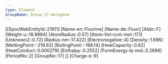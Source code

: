 ```yaml
---
type: Element
GroupName: Group-17-Halogene
---
```

[[SpocWebEntityId::21911]
[Name-en::Fluorine]
[Name-de::Fluor]
[Abbr::F]
[Weight-u::18.9984]
[AtomRadius::0.57]
[Atom-Vol-ccm-mol::17.1]
[Unknown2::0.72]
[Radius-nm::17.422]
[Electronegative::4]
[Density::1.696]
[MeltingPoint::-219.62]
[BoilingPoint::-188.14]
[HeatCapacity::0.82]
[HeatConduct::0.000279]
[Enthalpy::0.2552]
[FormEnergy-kj-mol::3.2698]
[PeriodNo::2]
[GroupNo::17]
[]
[Charge-e::9]

